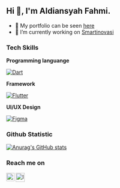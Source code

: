 ## Hi 👋, I'm Aldiansyah Fahmi.

- 🔭 My portfolio can be seen <a href="http://aldiansyahfahmi.github.io/" target="_blank">
  here
  </a>
- 🔭 I’m currently working on [Smartinovasi](https://smartinovasi.com/)

### Tech Skills

**Programming languange**

<p>
  <a href="https://github.com/topics/dart"><img alt="Dart" src="https://img.shields.io/badge/Dart-%230175C2.svg?style=flat&color=045393&logo=Dart&logoColor=white"></a>
</p>

**Framework**

<p>
  <a href="https://github.com/topics/flutter"><img alt="Flutter" src="https://img.shields.io/badge/Flutter-%2302569B.svg?style=flat&logo=Flutter&logoColor=white"></a>
</p>

**UI/UX Design**

<p>
  <a href="https://github.com/topics/figma"><img alt="Figma" src="https://img.shields.io/badge/Figma-%23F24E1E.svg?style=flat&color=09C47C&logo=Figma&logoColor=white"></a>
</p>

### Github Statistic

[![Anurag's GitHub stats](https://github-readme-stats-sigma-five.vercel.app/api?username=aldiansyahfahmi&count_private=true&show_icons=true&include_all_commits=true&theme=cobalt)](https://github.com/anuraghazra/github-readme-stats)

### Reach me on

<a href="https://linkedin.com/in/aldiansyah99">
  <img align="left" alt="LinkedIn" title="LinkedIn" width="22px" src="https://cdn-icons-png.flaticon.com/512/2111/2111499.png" />
</a>
<a href="https://instagram.com/aldiansyahf99">
  <img align="left" alt="Instagram" title="Instagram" width="24px" src="https://cdn-icons-png.flaticon.com/512/2111/2111463.png" />
</a>
